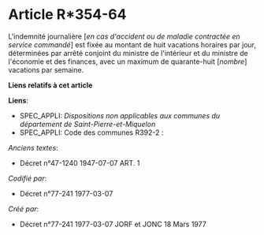 # Article R*354-64

L'indemnité journalière [*en cas d'accident ou de maladie contractée en service commandé*] est fixée au montant de huit
vacations horaires par jour, déterminées par arrêté conjoint du ministre de l'intérieur et du ministre de l'économie et des
finances, avec un maximum de quarante-huit [*nombre*] vacations par semaine.

**Liens relatifs à cet article**

**Liens**:

  - SPEC_APPLI: *Dispositions non applicables aux communes du département de Saint-Pierre-et-Miquelon*
  - SPEC_APPLI: Code des communes R392-2 :

_Anciens textes_:

  - Décret n°47-1240 1947-07-07 ART. 1

_Codifié par_:

  - Décret n°77-241 1977-03-07

_Créé par_:

  - Décret n°77-241 1977-03-07 JORF et JONC 18 Mars 1977
